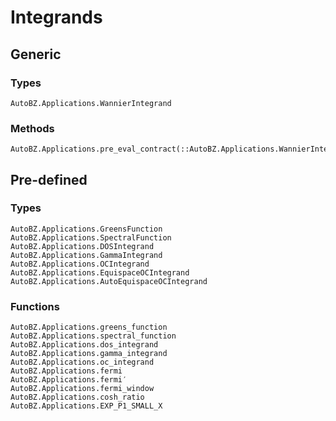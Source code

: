 # Integrands

## Generic

### Types

```@docs
AutoBZ.Applications.WannierIntegrand
```

### Methods

```@docs
AutoBZ.Applications.pre_eval_contract(::AutoBZ.Applications.WannierIntegrand,::Any,::Any)
```

## Pre-defined

### Types

```@docs
AutoBZ.Applications.GreensFunction
AutoBZ.Applications.SpectralFunction
AutoBZ.Applications.DOSIntegrand
AutoBZ.Applications.GammaIntegrand
AutoBZ.Applications.OCIntegrand
AutoBZ.Applications.EquispaceOCIntegrand
AutoBZ.Applications.AutoEquispaceOCIntegrand
```

### Functions

```@docs
AutoBZ.Applications.greens_function
AutoBZ.Applications.spectral_function
AutoBZ.Applications.dos_integrand
AutoBZ.Applications.gamma_integrand
AutoBZ.Applications.oc_integrand
AutoBZ.Applications.fermi
AutoBZ.Applications.fermi′
AutoBZ.Applications.fermi_window
AutoBZ.Applications.cosh_ratio
AutoBZ.Applications.EXP_P1_SMALL_X
```